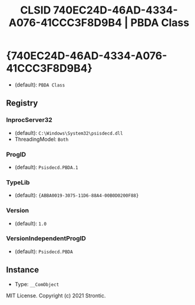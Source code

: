 ﻿---
title: "CLSID 740EC24D-46AD-4334-A076-41CCC3F8D9B4 | PBDA Class"
excerpt: What is COM-Object CLSID 740EC24D-46AD-4334-A076-41CCC3F8D9B4?
---

# {740EC24D-46AD-4334-A076-41CCC3F8D9B4}

* (default): `PBDA Class`

## Registry


### InprocServer32

* (default): `C:\Windows\System32\psisdecd.dll`
* ThreadingModel: `Both`

### ProgID

* (default): `Psisdecd.PBDA.1`

### TypeLib

* (default): `{ABBA0019-3075-11D6-88A4-00B0D0200F88}`

### Version

* (default): `1.0`

### VersionIndependentProgID

* (default): `Psisdecd.PBDA`

## Instance

* Type: `__ComObject`

MIT License. Copyright (c) 2021 Strontic.


